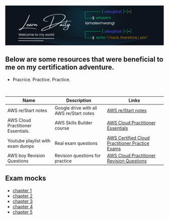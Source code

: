 ![My Banner](banner.jpeg)


## Below are some resources that were beneficial to me on my certification adventure.

- Pracrice. Practice. Practice.

<br> 

| Name                                        | Description                              | Links                                            |
|-------------------------------------------------------|------------------------------------------|-----------------------------------------------------|
| AWS re/Start notes                    | Google drive with all AWS re/Start notes                | [AWS re/Start notes](https://drive.google.com/drive/folders/1pmouoY__6UDWhaeqVS7ApF2rbbnh1XPh?usp=sharing) |
| AWS Cloud Practitioner Essentials.                    | AWS Skills Builder course                | [AWS Cloud Practitioner Essentials](https://explore.skillbuilder.aws/learn/course/external/view/elearning/134/aws-cloud-practitioner-essentials)   |
| Youtube playlist with exam dumps | Real exam questions| [AWS Certified Cloud Practitioner Practice Exams](https://www.youtube.com/playlist?list=PL7GozF-qZ4KeQftuqU3yxvQ-f3eFNUiuJ) |
| AWS boy Revision Questions                            | Revision questions for practice          | [AWS Cloud Practitioner Revision Questions](https://www.awsboy.com/) |

## Exam mocks

- [chapter 1](https://github.com/scriptkiddieke/aws-certified/blob/main/Mock%20exams/exam1.md) 
- [chapter 2](https://github.com/scriptkiddieke/aws-certified/blob/main/Mock%20exams/exam2.md) 
- [chapter 3](https://github.com/scriptkiddieke/aws-certified/blob/main/Mock%20exams/exam3.md) 
- [chapter 4](https://github.com/scriptkiddieke/aws-certified/blob/main/Mock%20exams/exam4.md) 
- [chapter 5](https://github.com/scriptkiddieke/aws-certified/blob/main/Mock%20exams/exam5.md)  
